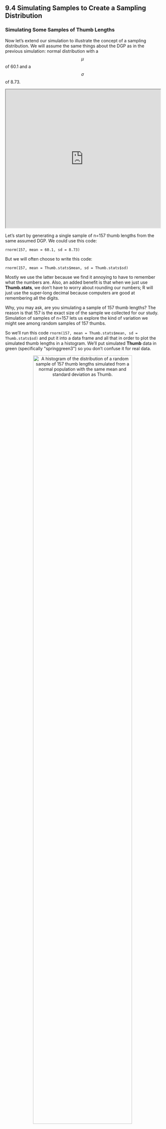 ## 9.4 Simulating Samples to Create a Sampling Distribution

### Simulating Some Samples of Thumb Lengths

Now let’s extend our simulation to illustrate the concept of a sampling distribution. We will assume the same things about the DGP as in the previous simulation: normal distribution with a $$\mu$$ of 60.1 and a $$\sigma$$ of 8.73.
 
<iframe data-type="learnosity" id="Ch9_More_9"  src="https://coursekata.org/learnosity/preview/Ch9_More_9" width="100%" height="450"></iframe>

Let’s start by generating a single sample of n=157 thumb lengths from the same assumed DGP. We could use this code:

```
rnorm(157, mean = 60.1, sd = 8.73)
``` 

But we will often choose to write this code:

```
rnorm(157, mean = Thumb.stats$mean, sd = Thumb.stats$sd)
```

Mostly we use the latter because we find it annoying to have to remember what the numbers are. Also, an added benefit is that when we just use **Thumb.stats**, we don’t have to worry about rounding our numbers; R will just use the super-long decimal because computers are good at remembering all the digits.

Why, you may ask, are you simulating a sample of 157 thumb lengths? The reason is that 157 is the exact size of the sample we collected for our study. Simulation of samples of n=157 lets us explore the kind of variation we might see among random samples of 157 thumbs.

So we’ll run this code ```rnorm(157, mean = Thumb.stats$mean, sd = Thumb.stats$sd)``` and put it into a data frame and all that in order to plot the simulated thumb lengths in a histogram. We’ll put simulated **Thumb** data in green (specifically "springgreen3") so you don’t confuse it for real data. 

<p align="center" style="text-align: center;"><img src="https://i.postimg.cc/j2RJL8v4/SRRkSwP.png" width=80% alt="A histogram of the distribution of a random sample of 157 thumb lengths simulated from a normal population with the same mean and standard deviation as Thumb." /></p> 

<iframe data-type="learnosity" id="Ch9_More_10"  src="https://coursekata.org/learnosity/preview/Ch9_More_10" width="100%" height="280"></iframe>

Let’s generate two more samples, and look at all three simulated samples next to each other. 

<p align="center" style="text-align: center;"><img src="https://i.postimg.cc/FzGkcjB5/CNINTMz.png" width=100% alt="Three histograms of the distribution of a different random sample of 157 thumb lengths. Each sample is simulated from a normal population with the same mean and standard deviation as Thumb. The distributions look different from each other." /></p>

<iframe data-type="learnosity" id="Ch9_More_11"  src="https://coursekata.org/learnosity/preview/Ch9_More_11" width="100%" height="490"></iframe>

Now look at the histogram below. This is our actual distribution (again) of the thumb lengths produced by our sample of 157 students. 

<p align="center" style="text-align: center;"><img src="https://i.postimg.cc/jssZBLLX/image.png" width=60% alt="A histogram of the distribution of Thumb in Fingers with a vertical line showing the mean." /></p>

Compare the actual distribution with the three simulated sample distributions. Notice that our real sample basically doesn’t look that different from the simulated samples. The simulated samples all vary to some degree and our sample could blend in with them.

Already, just by looking at some simulated samples of the same size we studied, we can get a sense of what our data could have looked like if we had selected a different sample. It certainly seems reasonable, based on just looking at histograms, that our sample could have been generated with the DGP we assumed for our simulations: a normal distribution with a mean of 60.1 and a standard deviation of 8.73.

### Simulating a Sampling Distribution of Mean Thumb Lengths

Up to this point we have generated some samples of n=157 and examined their distributions visually. To construct a sampling distribution, however, we need to compute a sample statistic such as the mean, and do it for a large number of simulated samples.

We learned before how to calculate the mean of 24 randomly-generated die rolls. 

```
mean(resample(1:6, 24))
```

Then we learned how to generate individual scores from a hypothetical normal distribution. 

```
rnorm(1, mean = Thumb.stats$mean, sd = Thumb.stats$sd)
```

Let’s try to put these two ideas together. Modify this code to get the mean of 157 randomly-generated scores from our assumed DGP. 

<p><iframe data-type="datacamp" id="ch9-15" style="border: 0px #ffffff none;" src="https://uclatall.github.io/czi-stats-course/data-camp/chapter-9/ch9-15" width="100%" height="350" ></iframe></p> 

```
[1] 60.86912
```

It is important to note that this 60.86912 is not an individual thumb length, but the average of 157 randomly-generated thumb lengths. 

Now let’s generate some more samples of n=157. Modify the code below using the ```do()``` function to generate 20 samples of n=157. 

<p><iframe data-type="datacamp" id="ch9-16" style="border: 0px #ffffff none;" src="https://uclatall.github.io/czi-stats-course/data-camp/chapter-9/ch9-16" width="100%" height="350" ></iframe></p> 

```
       mean
1  60.95947
2  60.90133
3  59.96278
4  60.65892
5  60.76355
6  60.78775
7  60.57710
8  60.33422
9  60.61046
10 59.83752
11 60.73043
12 60.36514
13 60.88077
14 60.82883
15 58.86428
16 59.44147
17 59.41052
18 60.67863
19 59.06284
20 59.23941
```

<iframe data-type="learnosity" id="Ch9_More_12"  src="https://coursekata.org/learnosity/preview/Ch9_More_12" width="100%" height="1450"></iframe>

Notice that the individual thumb lengths have some extreme thumbs like 74 mm and 40 mm. But the means of samples of n=157 are less extreme.  

<iframe data-type="learnosity" id="Ch9_More_13"  src="https://coursekata.org/learnosity/preview/Ch9_More_13" width="100%" height="300"></iframe>

In the previous section, we generated 1,000 individual thumb lengths to create a simulated population. Now let’s create a simulated sampling distribution. Modify the code we provided to calculate 1,000 means from samples of n=157 from the same hypothesized DGP as above. We’ll save the resulting 1,000 sample means in a data frame called **SDoM**, short for **S**ampling **D**istribution **o**f **M**eans. Then print out the first six rows of **SDoM**.  

<p><iframe data-type="datacamp" id="ch9-17" style="border: 0px #ffffff none;" src="https://uclatall.github.io/czi-stats-course/data-camp/chapter-9/ch9-17" width="100%" height="350" ></iframe></p> 

```
      mean
1 60.95947
2 60.90133
3 59.96278
4 59.65892
5 60.76355
6 60.78775
``` 

<iframe data-type="learnosity" id="Ch9_More_14"  src="https://coursekata.org/learnosity/preview/Ch9_More_14" width="100%" height="1200"></iframe>

Use the code window below to make a histogram of the variable **mean** in **SDoM**. Also calculate the ```favstats()``` for this distribution of means.  

<p><iframe data-type="datacamp" id="ch9-18" style="border: 0px #ffffff none;" src="https://uclatall.github.io/czi-stats-course/data-camp/chapter-9/ch9-18" width="100%" height="350" ></iframe></p> 

<p align="center" style="text-align: center;"><img src="https://i.postimg.cc/gkkZpTxY/dtn8siI.png" width=80% alt="A histogram of the distribution of the variable mean in the data frame SDoM." /></p> 

```
      min       Q1   median       Q3      max     mean        sd     n missing
 57.19678 59.61451 60.08462 60.56124 62.70251 60.09452 0.7374960  1000       0
``` 

The resulting distribution is not a distribution of individual thumb lengths—it’s a *distribution of means* of samples of n=157. We can see from the histogram that even though we know that the population mean is 60.1, it’s still possible that a randomly selected sample of n=157 could have a mean as large as 62 mm or as small as 58 mm. Most of the means, however, seem to cluster around 60.1, the mean of the population from which the samples were drawn. Your SDoM (and resulting favstats) should look similar to what we got, but it won't look exactly the same because each random simulation will vary a little. 

<iframe data-type="learnosity" id="Ch9_More_15"  src="https://coursekata.org/learnosity/preview/Ch9_More_15" width="100%" height="780"></iframe>

Here the two simulated distributions are shown side-by-side: the population (on the left) and the sampling distribution (on the right). On the left, each data point represents the thumb length of an individual person. On the right, each data point represents the mean thumb length of a randomly sampled group of 157 people. 

<p align="center" style="text-align: center;"><img src="https://i.postimg.cc/15CN3rFD/bGFLA9s.png" width=100% alt="A histogram of the distribution of 1,000 thumb lengths simulated from a normal population with the same mean and standard deviation as Thumb in orange on the left. We use this distribution as a simulated population. A histogram of the distribution of 1,000 means of samples of 157 thumb lengths in blue on the right. Each sample is simulated from a normal population with the same mean and standard deviation as Thumb. This is a sampling distribution. The left distribution is more spread out than the right distribution." /></p>

At first glance, they look fairly similar: normal shape, centered somewhere around 60. What about spread? Do these distributions have similar variation? 

<iframe data-type="learnosity" id="Ch9_More_16"  src="https://coursekata.org/learnosity/preview/Ch9_More_16" width="100%" height="480"></iframe>

The sampling distribution (in blue) is actually less spread out. But it’s hard to see this from the side-by-side histograms. The reason for this is that R, which is trying to help you make a pleasing graph, adjusts the scaling of the x-axis so the histogram mostly fills up the available space.

If we want to produce histograms that are easier to compare visually, we can tell R how to scale the x-axis, and scale it the same for the two histograms. So, for both histograms, let’s chain on this additional code after the ```gf_histogram()``` function:

```
gf_lims(x = c(25,95))
```

We have added the code below to set the x-axis to go from 25 to 95 for the histogram of the simulated population (**simThumb** from **simpop**). Modify the code below that to make a histogram of the sampling distribution (**mean** from **SDoM**) scaled in the same way. Feel free to cut and paste! Cutting and pasting is an important part of coding!  

<p><iframe data-type="datacamp" id="ch9-19" style="border: 0px #ffffff none;" src="https://uclatall.github.io/czi-stats-course/data-camp/chapter-9/ch9-19" width="100%" height="350" ></iframe></p> 

<p align="center" style="text-align: center;"><img src="https://i.postimg.cc/nhX9j9Kg/1TCTo2M.png" width=100% alt="A density histogram of the distribution of 1,000 thumb lengths simulated from a normal population with the same mean and standard deviation as Thumb in orange on the left. A density histogram of the distribution of 1,000 means of samples of 157 thumb lengths in blue on the right. Each sample is simulated from a normal population with the same mean and standard deviation as Thumb. It’s much easier to see the left distribution is more spread out than the right distribution by putting them on the same x-axis scale from 25 to 95." /></p>

Now when we put the two histograms side-by-side on the same scale we can clearly see that the sampling distribution of means for samples of n=157 is quite a bit less spread out than the simulated population distribution.  

<iframe data-type="vimeo" id="379347246" width="640" height="360" src="https://player.vimeo.com/video/379347246" frameborder="0" allow="autoplay; fullscreen" allowfullscreen></iframe>

<p><iframe data-type="learnosity" id="Ch9_More_18"  src="https://coursekata.org/learnosity/preview/Ch9_More_18" width="100%" height="600"></iframe></p>

<iframe data-type="learnosity" id="Ch9_More_17"  src="https://coursekata.org/learnosity/preview/Ch9_More_17" width="100%" height="680"></iframe>

When calculating probabilities from distributions, it is critical to pay attention to the exact question being asked. Questions about individual scores are answered in reference to the distribution they come from—the population distribution. Questions about means of samples are answered in reference to sampling distributions, because sampling distributions are the ones that generate sample means. 

